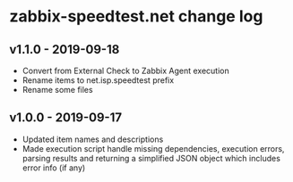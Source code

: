 # zabbix-speedtest.net change log

## v1.1.0 - 2019-09-18
* Convert from External Check to Zabbix Agent execution
* Rename items to net.isp.speedtest prefix
* Rename some files

## v1.0.0 - 2019-09-17
* Updated item names and descriptions
* Made execution script handle missing dependencies, execution errors, parsing results and returning a simplified JSON object which includes error info (if any)

